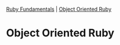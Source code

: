 [Ruby Fundamentals](/ruby_fundamentals) | [Object Oriented Ruby](/ruby_fundamentals/oo_ruby)

# Object Oriented Ruby
